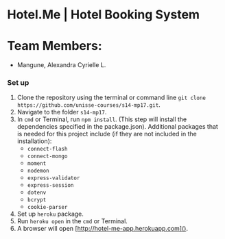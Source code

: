 # Hotel.Me | Hotel Booking System
# Team Members:
* Mangune, Alexandra Cyrielle L.

### Set up
1. Clone the repository using the terminal or command line `git clone https://github.com/unisse-courses/s14-mp17.git`.
2. Navigate to the folder `s14-mp17`.
3. In `cmd` or Terminal, run `npm install`. (This step will install the dependencies specified in the package.json). Additional packages that is needed for this project include (if they are not included in the installation):
    - `connect-flash`
    - `connect-mongo`
    -  `moment`
    - `nodemon`
    - `express-validator`
    - `express-session`
    - `dotenv`
    - `bcrypt`
    - `cookie-parser`
4. Set up `heroku` package.
5. Run `heroku open` in the `cmd` or Terminal.
6. A browser will open [http://hotel-me-app.herokuapp.com]().

